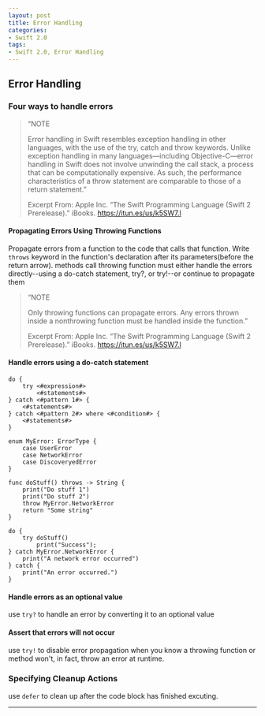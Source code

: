 ```yaml
---
layout: post
title: Error Handling
categories:
- Swift 2.0
tags:
- Swift 2.0, Error Handling
---
```


     
	 
## Error Handling
### Four ways to handle errors
> “NOTE
> 
> Error handling in Swift resembles exception handling in other languages, with the use of the try, catch and throw keywords. Unlike exception handling in many languages—including Objective-C—error handling in Swift does not involve unwinding the call stack, a process that can be computationally expensive. As such, the performance characteristics of a throw statement are comparable to those of a return statement.”
> 
> Excerpt From: Apple Inc. “The Swift Programming Language (Swift 2 Prerelease).” iBooks. https://itun.es/us/k5SW7.l

#### Propagating Errors Using Throwing Functions
Propagate errors from a function to the code that calls that function. Write `throws` keyword in the function's declaration after its parameters(before the return arrow).
methods call throwing function must either handle the errors directly--using a do-catch statement, try?, or try!--or continue to propagate them
> “NOTE
> 
> Only throwing functions can propagate errors. Any errors thrown inside a nonthrowing function must be handled inside the function.”
> 
> Excerpt From: Apple Inc. “The Swift Programming Language (Swift 2 Prerelease).” iBooks. https://itun.es/us/k5SW7.l

#### Handle errors  using a do-catch statement
```do-catch-template
do {
    try <#expression#>
        <#statements#>
} catch <#pattern 1#> {
    <#statements#>
} catch <#pattern 2#> where <#condition#> {
    <#statements#>
}
```
```
enum MyError: ErrorType {
    case UserError
    case NetworkError
    case DiscoveryedError
}

func doStuff() throws -> String {
    print("Do stuff 1")
    print("Do stuff 2")
    throw MyError.NetworkError
    return "Some string"
}

do {
    try doStuff()
        print("Success");
} catch MyError.NetworkError {
    print("A network error occurred")
} catch {
    print("An error occurred.")
}

```

#### Handle errors as an optional value
use `try?` to handle an error by converting it to an optional value

#### Assert that errors will not occur  
use `try!` to disable error propagation when you know a throwing function or method won't, in fact, throw an error at runtime.

### Specifying Cleanup Actions
use `defer` to clean up after the code block has finished excuting.  

----
